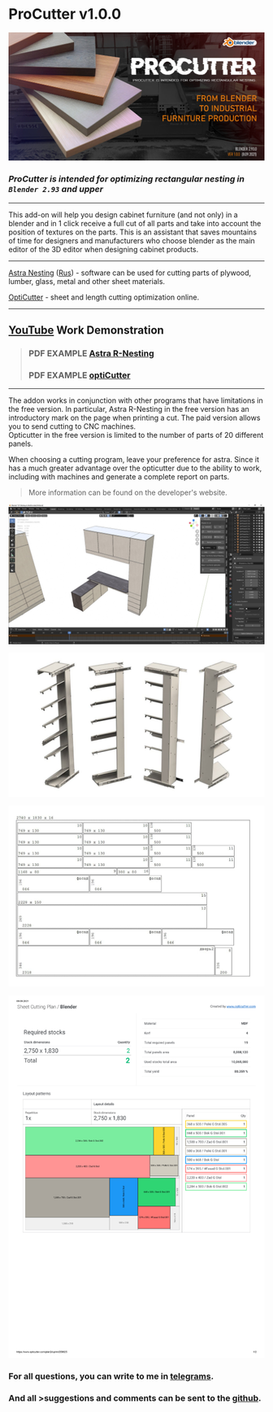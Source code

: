 # ProCutter v1.0.0
![](/doc/img/flaer.jpg)

### ***ProCutter is intended for optimizing rectangular nesting in `Blender 2.93` and upper***
___

This add-on will help you design cabinet furniture (and not only) in a blender and in 1 click receive a full cut of all parts and take into account the position of textures on the parts. This is an assistant that saves mountains of time for designers and manufacturers who choose blender as the main editor of the 3D editor when designing cabinet products.
___

[Astra Nesting]([1]) ([Rus]([2])) - software can be used for cutting parts of plywood, lumber, glass, metal and other sheet materials.

[OptiCutter]([3]) - sheet and length cutting optimization online.
___

## [YouTube](https://www.youtube.com/watch?v=0b-oexc1S9I)  Work Demonstration


> ### PDF EXAMPLE **[Astra R-Nesting](./doc/img/Example_astra.pdf)**
> ### PDF EXAMPLE **[optiCutter](./doc/img/Example_opticutter.pdf)**

___


The addon works in conjunction with other programs that have limitations in the free version. In particular, Astra R-Nesting in the free version has an introductory mark on the page when printing a cut. The paid version allows you to send cutting to CNC machines. <br> 
Opticutter in the free version is limited to the number of parts of 20 different panels.

When choosing a cutting program, leave your preference for astra. Since it has a much greater advantage over the opticutter due to the ability to work, including with machines and generate a complete report on parts.

> More information can be found on the developer's website.


![](/doc/img/pic5.jpg)

![](/doc/img/pic3.jpg)

![](/doc/img/pic2.jpg)

![](/doc/img/pic4.jpg)


 ### For all questions, you can write to me in [telegrams]([5]). 
 ### And all >suggestions and comments can be sent to the [github]([4]).

[1]:(http://www.astranest.com)
[2]:(http://astrapro.ru/default.asp?page=astra-raskroj)
[3]:(https://www.opticutter.com/)
[4]:(https://github.com/Lanneq/ProCutter/issues)
[5]:(https://t.me/lanneq)





